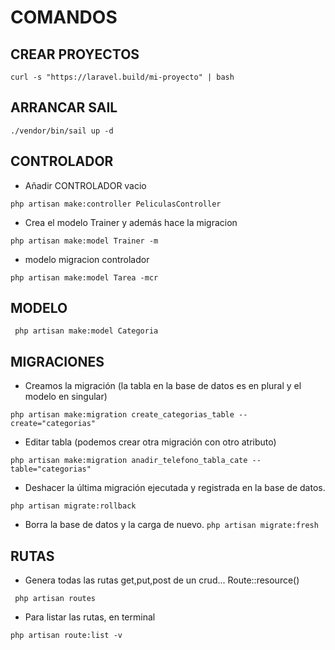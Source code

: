 # COMANDOS

## CREAR PROYECTOS

`
curl -s "https://laravel.build/mi-proyecto" | bash
`

## ARRANCAR SAIL

`
./vendor/bin/sail up -d
`

## CONTROLADOR

- Añadir CONTROLADOR vacio

` php artisan make:controller PeliculasController `

- Crea el modelo Trainer y además hace la migracion

`php artisan make:model Trainer -m  `

- modelo migracion controlador

`php artisan make:model Tarea -mcr ` 

## MODELO

` php artisan make:model Categoria`

## MIGRACIONES

- Creamos la migración (la tabla en la base de datos es en plural y el modelo en singular)

`php artisan make:migration create_categorias_table --create="categorias" `

- Editar tabla (podemos crear otra migración con otro atributo)

`php artisan make:migration anadir_telefono_tabla_cate --table="categorias" `


 - Deshacer la última migración ejecutada y registrada en la base de datos.

`php artisan migrate:rollback `


- Borra la base de datos y la carga de nuevo.
`php artisan migrate:fresh`  

## RUTAS

- Genera todas las rutas get,put,post de un crud... Route::resource() 
   
` php artisan routes`  

- Para listar las rutas, en terminal
  
`php artisan route:list -v`   